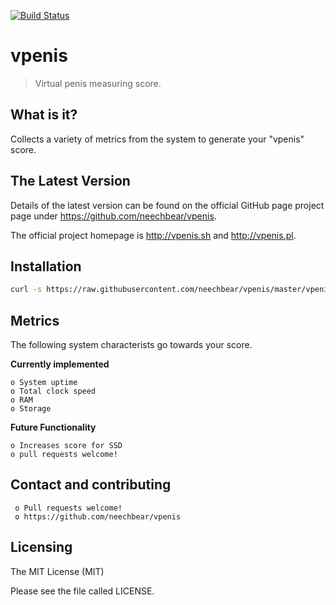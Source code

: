 [![Build Status](https://api.travis-ci.org/neechbear/vpenis.svg?branch=devel)](https://travis-ci.org/neechbear/vpenis)

# vpenis

> Virtual penis measuring score.


## What is it?

  Collects a variety of metrics from the system to generate your "vpenis" score.


## The Latest Version

  Details of the latest version can be found on the official GitHub page
  project page under https://github.com/neechbear/vpenis.

  The official project homepage is http://vpenis.sh and http://vpenis.pl.


## Installation

   ```bash
   curl -s https://raw.githubusercontent.com/neechbear/vpenis/master/vpenis.pl | sudo perl
  ```


## Metrics

The following system characterists go towards your score.

**Currently implemented**

    o System uptime
    o Total clock speed
    o RAM
    o Storage

**Future Functionality**

    o Increases score for SSD
    o pull requests welcome!


## Contact and contributing

     o Pull requests welcome!
     o https://github.com/neechbear/vpenis

## Licensing

The MIT License (MIT)

Please see the file called LICENSE.

